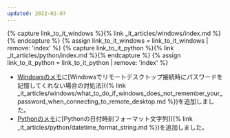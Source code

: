 ```yaml
---
updated: 2022-02-07
---
```

{% capture link_to_it_windows %}{% link _it_articles/windows/index.md %}{% endcapture %}
{% assign link_to_it_windows = link_to_it_windows | remove: 'index' %}
{% capture link_to_it_python %}{% link _it_articles/python/index.md %}{% endcapture %}
{% assign link_to_it_python = link_to_it_python | remove: 'index' %}

- [Windowsのメモ]({{link_to_it_windows}})に[Windowsでリモートデスクトップ接続時にパスワードを記憶してくれない場合の対処法]({% link _it_articles/windows/what_to_do_if_windows_does_not_remember_your_password_when_connecting_to_remote_desktop.md %})を追加しました。
- [Pythonのメモ]({{link_to_it_python}})に[Pythonの日付時刻フォーマット文字列]({% link _it_articles/python/datetime_format_string.md %})を追加しました。
